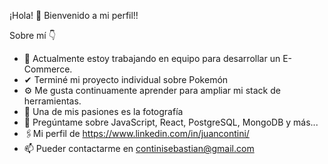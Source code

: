 ¡Hola! 👋 Bienvenido a mi perfil!!

Sobre mí 👇

- 🦾 Actualmente estoy trabajando en equipo para desarrollar un  E-Commerce.
- ✔ Terminé mi proyecto individual sobre Pokemón
- ⚙ Me gusta continuamente aprender para ampliar mi stack de herramientas.
- 📸 Una de mis pasiones es la fotografía
- 💬 Pregúntame sobre JavaScript, React, PostgreSQL, MongoDB y más...
- 🖇Mi perfil de https://www.linkedin.com/in/juancontini/
- 📫 Pueder contactarme en continisebastian@gmail.com



